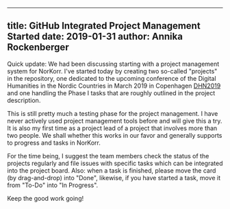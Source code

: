 ----------
title: GitHub Integrated Project Management Started
date: 2019-01-31
author: Annika Rockenberger
----------

Quick update: We had been discussing starting with a project management system for NorKorr. I've started today by creating two
so-called "projects" in the repository, one dedicated to the upcoming conference of the Digital Humanities in the Nordic Countries
in March 2019 in Copenhagen [DHN2019](https://github.com/arockenberger/NorKorr/projects/3) and one handling the Phase I tasks
that are roughly outlined in the project description.

This is still pretty much a testing phase for the project management. I have never actively used project management tools before
and will give this a try. It is also my first time as a project lead of a project that involves more than two people. We shall 
whether this works in our favor and generally supports to progress and tasks in NorKorr.

For the time being, I suggest the team members check the status of the projects regularly and file issues with specific tasks
which can be integrated into the project board. Also: when a task is finished, please move the card (by drag-and-drop) into "Done",
likewise, if you have started a task, move it from "To-Do" into "In Progress".

Keep the good work going!
